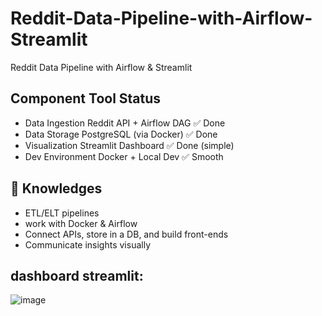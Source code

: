 # Reddit-Data-Pipeline-with-Airflow-Streamlit
Reddit Data Pipeline with Airflow &amp; Streamlit

## Component	Tool	Status
- Data Ingestion	Reddit API + Airflow DAG	✅ Done
- Data Storage	PostgreSQL (via Docker)	✅ Done
- Visualization	Streamlit Dashboard	✅ Done (simple)
- Dev Environment	Docker + Local Dev	✅ Smooth

## 🧠 Knowledges
- ETL/ELT pipelines
- work with Docker & Airflow
- Connect APIs, store in a DB, and build front-ends
- Communicate insights visually 

## dashboard streamlit:
![image](https://github.com/user-attachments/assets/13ff3d1b-68cf-4f1a-a55f-9aeb104f582b)
